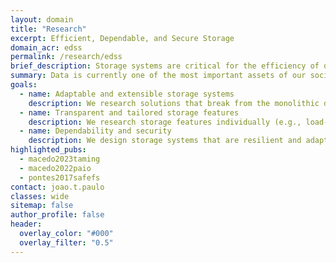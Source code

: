 ```yaml
---
layout: domain
title: "Research"
excerpt: Efficient, Dependable, and Secure Storage
domain_acr: edss
permalink: /research/edss
brief_description: Storage systems are critical for the efficiency of data-centric applications (e.g., AI, analytics, databases) and large-scale services (e.g., Cloud, HPC). DSR designs new storage solutions and optimizations that meet the performance, scale, dependability, and security demands of traditional and emerging data-centric workloads.
summary: Data is currently one of the most important assets of our society, given its significance for a wide range of critical services and sectors (e.g., healthcare, e-governance, finance, natural sciences).<br><br>While the hardware and software for processing vast and heterogeneous amounts of data have been advancing rapidly, the same is not valid for storage counterparts. However, storage solutions (e.g., block devices, file systems, object stores) provide the cornerstone for persisting and accessing digital information, meaning that their efficiency is paramount to fully leveraging the advancements in data processing.<br><br>Our research aims to build efficient storage solutions tailored to the performance, dependability, and security demands of emerging applications (e.g., AI, analytics, databases) and large-scale infrastructures (e.g., cloud computing, high-performance computing).
goals:
  - name: Adaptable and extensible storage systems
    description: We research solutions that break from the monolithic design of traditional storage systems, which struggle to accommodate heterogeneous and emerging workloads. By building extendable storage systems that incorporate novel optimizations and features, chosen and tailored at runtime, we aim to improve data management for a broader range of applications and services.
  - name: Transparent and tailored storage features
    description: We research storage features individually (e.g., load-balancing, caching, deduplication, scheduling) and at scale to ensure better management of storage resources and better quality of service for cloud computing and HPC infrastructures. As a fundamental principle, we design transparent and non-intrusive optimizations for the different applications leveraging our solutions.
  - name: Dependability and security
    description: We design storage systems that are resilient and adaptable to environments with different levels of instability and failures (e.g., private servers, data centers, IoT). Also, we design efficient solutions that transparently ensure the privacy and security of data (e.g., encryption at rest and in transit, trusted hardware ) when stored in untrusted third-party services and under threats (e.g., ransomware attacks).
highlighted_pubs:
  - macedo2023taming
  - macedo2022paio
  - pontes2017safefs
contact: joao.t.paulo
classes: wide
sitemap: false
author_profile: false
header:
  overlay_color: "#000"
  overlay_filter: "0.5"
---
```

